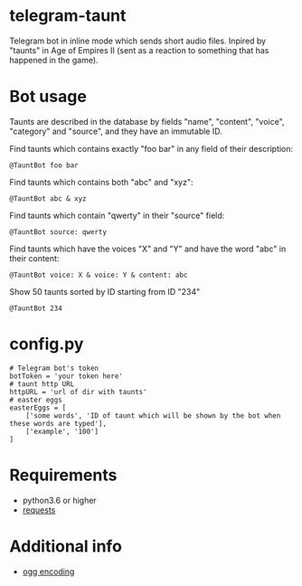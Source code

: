 # telegram-taunt

Telegram bot in inline mode which sends short audio files. Inpired by "taunts" in Age of Empires II (sent as a reaction to something that has happened in the game).

# Bot usage

Taunts are described in the database by fields "name", "content", "voice", "category" and "source", and they have an immutable ID.

Find taunts which contains exactly "foo bar" in any field of their description:

    @TauntBot foo bar

Find taunts which contains both "abc" and "xyz":

    @TauntBot abc & xyz 

Find taunts which contain "qwerty" in their "source" field:

    @TauntBot source: qwerty

Find taunts which have the voices "X" and "Y" and have the word "abc" in their content:

    @TauntBot voice: X & voice: Y & content: abc

Show 50 taunts sorted by ID starting from ID "234"

    @TauntBot 234

# config.py

    # Telegram bot's token
    botToken = 'your token here'
    # taunt http URL
    httpURL = 'url of dir with taunts'
    # easter eggs
    easterEggs = [
        ['some words', 'ID of taunt which will be shown by the bot when these words are typed'],
        ['example', '100']
    ]

# Requirements

* python3.6 or higher
* [requests](http://docs.python-requests.org/en/master/)

# Additional info

* [ogg encoding](https://stackoverflow.com/questions/40245871/telegram-api-sendvoice-method-sends-voice-as-file)